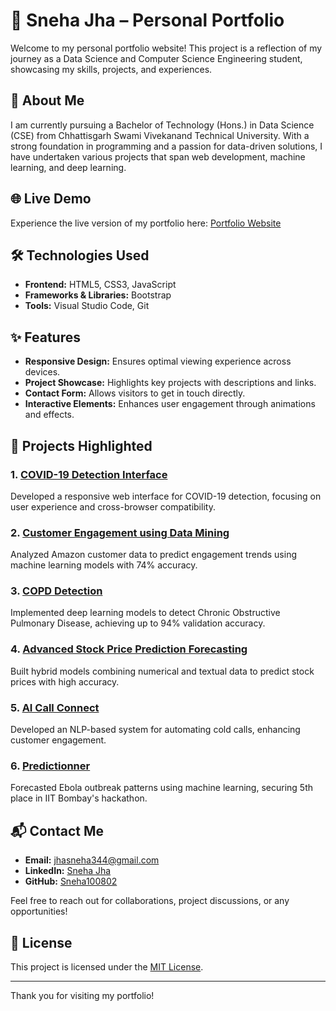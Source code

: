 # 💼 Sneha Jha – Personal Portfolio

Welcome to my personal portfolio website! This project is a reflection of my journey as a Data Science and Computer Science Engineering student, showcasing my skills, projects, and experiences.

## 📌 About Me

I am currently pursuing a Bachelor of Technology (Hons.) in Data Science (CSE) from Chhattisgarh Swami Vivekanand Technical University. With a strong foundation in programming and a passion for data-driven solutions, I have undertaken various projects that span web development, machine learning, and deep learning.

## 🌐 Live Demo

Experience the live version of my portfolio here: [Portfolio Website](https://sneha100802.github.io/Portfolio/)

## 🛠️ Technologies Used

- **Frontend:** HTML5, CSS3, JavaScript
- **Frameworks & Libraries:** Bootstrap
- **Tools:** Visual Studio Code, Git


## ✨ Features

- **Responsive Design:** Ensures optimal viewing experience across devices.
- **Project Showcase:** Highlights key projects with descriptions and links.
- **Contact Form:** Allows visitors to get in touch directly.
- **Interactive Elements:** Enhances user engagement through animations and effects.

## 🚀 Projects Highlighted

### 1. [COVID-19 Detection Interface](https://github.com/Sneha100802/Corona-Detector-Project)
Developed a responsive web interface for COVID-19 detection, focusing on user experience and cross-browser compatibility.

### 2. [Customer Engagement using Data Mining](https://github.com/Sneha100802/Customer-Engagement-Model-using-Data-Mining)
Analyzed Amazon customer data to predict engagement trends using machine learning models with 74% accuracy.

### 3. [COPD Detection](https://github.com/Sneha100802/COPD-Detection)
Implemented deep learning models to detect Chronic Obstructive Pulmonary Disease, achieving up to 94% validation accuracy.

### 4. [Advanced Stock Price Prediction Forecasting](https://github.com/Sneha100802/Stock-Market-Prediction)
Built hybrid models combining numerical and textual data to predict stock prices with high accuracy.

### 5. [AI Call Connect](https://github.com/Sneha100802/AI-CallConnect)
Developed an NLP-based system for automating cold calls, enhancing customer engagement.

### 6. [Predictionner](https://github.com/Sneha100802/Predictioneer)
Forecasted Ebola outbreak patterns using machine learning, securing 5th place in IIT Bombay's hackathon.

## 📬 Contact Me

- **Email:** [jhasneha344@gmail.com](mailto:jhasneha344@gmail.com)
- **LinkedIn:** [Sneha Jha](https://www.linkedin.com/in/sneha-jha-808796261)
- **GitHub:** [Sneha100802](https://github.com/Sneha100802)

Feel free to reach out for collaborations, project discussions, or any opportunities!

## 📄 License

This project is licensed under the [MIT License](LICENSE).

---

Thank you for visiting my portfolio!


